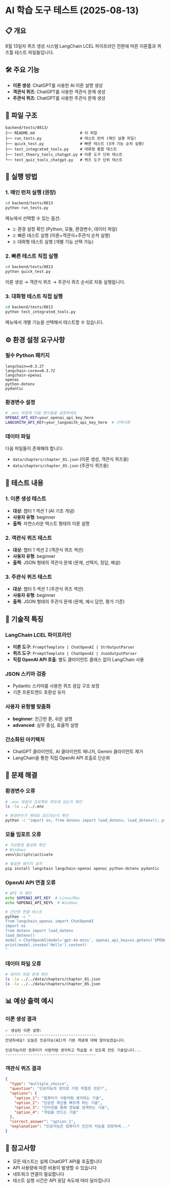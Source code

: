 # AI 학습 도구 테스트 (2025-08-13)

## 📋 개요

8월 13일자 퀴즈 생성 시스템 LangChain LCEL 파이프라인 전환에 따른 이론툴과 퀴즈툴 테스트 파일들입니다.

## 🛠️ 주요 기능

- **이론 생성**: ChatGPT를 사용한 AI 이론 설명 생성
- **객관식 퀴즈**: ChatGPT를 사용한 객관식 문제 생성
- **주관식 퀴즈**: ChatGPT를 사용한 주관식 문제 생성

## 📁 파일 구조

```
backend/tests/0813/
├── README.md                    # 이 파일
├── run_tests.py                 # 테스트 런처 (메인 실행 파일)
├── quick_test.py                # 빠른 테스트 (3개 기능 순차 실행)
├── test_integrated_tools.py     # 대화형 통합 테스트
├── test_theory_tools_chatgpt.py # 이론 도구 단위 테스트
└── test_quiz_tools_chatgpt.py   # 퀴즈 도구 단위 테스트
```

## 🚀 실행 방법

### 1. 메인 런처 실행 (권장)

```bash
cd backend/tests/0813
python run_tests.py
```

메뉴에서 선택할 수 있는 옵션:
- `1`: 환경 설정 확인 (Python, 모듈, 환경변수, 데이터 파일)
- `2`: 빠른 테스트 실행 (이론+객관식+주관식 순차 실행)
- `3`: 대화형 테스트 실행 (개별 기능 선택 가능)

### 2. 빠른 테스트 직접 실행

```bash
cd backend/tests/0813
python quick_test.py
```

이론 생성 → 객관식 퀴즈 → 주관식 퀴즈 순서로 자동 실행됩니다.

### 3. 대화형 테스트 직접 실행

```bash
cd backend/tests/0813
python test_integrated_tools.py
```

메뉴에서 개별 기능을 선택해서 테스트할 수 있습니다.

## ⚙️ 환경 설정 요구사항

### 필수 Python 패키지
```
langchain==0.3.27
langchain-core==0.3.72
langchain-openai
openai
python-dotenv
pydantic
```

### 환경변수 설정
```bash
# .env 파일에 다음 변수들을 설정하세요
OPENAI_API_KEY=your_openai_api_key_here
LANGSMITH_API_KEY=your_langsmith_api_key_here  # 선택사항
```

### 데이터 파일
다음 파일들이 존재해야 합니다:
- `data/chapters/chapter_01.json` (이론 생성, 객관식 퀴즈용)
- `data/chapters/chapter_05.json` (주관식 퀴즈용)

## 🧪 테스트 내용

### 1. 이론 생성 테스트
- **대상**: 챕터 1 섹션 1 (AI 기초 개념)
- **사용자 유형**: beginner
- **출력**: 자연스러운 텍스트 형태의 이론 설명

### 2. 객관식 퀴즈 테스트
- **대상**: 챕터 1 섹션 2 (객관식 퀴즈 섹션)
- **사용자 유형**: beginner
- **출력**: JSON 형태의 객관식 문제 (문제, 선택지, 정답, 해설)

### 3. 주관식 퀴즈 테스트
- **대상**: 챕터 5 섹션 1 (주관식 퀴즈 섹션)
- **사용자 유형**: beginner
- **출력**: JSON 형태의 주관식 문제 (문제, 예시 답안, 평가 기준)

## 🔧 기술적 특징

### LangChain LCEL 파이프라인
- **이론 도구**: `PromptTemplate | ChatOpenAI | StrOutputParser`
- **퀴즈 도구**: `PromptTemplate | ChatOpenAI | JsonOutputParser`
- **직접 OpenAI API 호출**: 별도 클라이언트 클래스 없이 LangChain 사용

### JSON 스키마 검증
- Pydantic 스키마를 사용한 퀴즈 응답 구조 보장
- 기존 프론트엔드 호환성 유지

### 사용자 유형별 맞춤화
- **beginner**: 친근한 톤, 쉬운 설명
- **advanced**: 실무 중심, 효율적 설명

### 간소화된 아키텍처
- ChatGPT 클라이언트, AI 클라이언트 매니저, Gemini 클라이언트 제거
- LangChain을 통한 직접 OpenAI API 호출로 단순화

## 🐛 문제 해결

### 환경변수 오류
```bash
# .env 파일이 프로젝트 루트에 있는지 확인
ls -la ../../.env

# 환경변수가 제대로 로드되는지 확인
python -c "import os; from dotenv import load_dotenv; load_dotenv(); print(os.getenv('OPENAI_API_KEY')[:10] if os.getenv('OPENAI_API_KEY') else 'None')"
```

### 모듈 임포트 오류
```bash
# 가상환경 활성화 확인
# Windows
venv\Scripts\activate

# 필요한 패키지 설치
pip install langchain langchain-openai openai python-dotenv pydantic
```

### OpenAI API 연결 오류
```bash
# API 키 확인
echo $OPENAI_API_KEY  # Linux/Mac
echo %OPENAI_API_KEY%  # Windows

# 간단한 연결 테스트
python -c "
from langchain_openai import ChatOpenAI
import os
from dotenv import load_dotenv
load_dotenv()
model = ChatOpenAI(model='gpt-4o-mini', openai_api_key=os.getenv('OPENAI_API_KEY'))
print(model.invoke('Hello').content)
"
```

### 데이터 파일 오류
```bash
# 데이터 파일 존재 확인
ls -la ../../data/chapters/chapter_01.json
ls -la ../../data/chapters/chapter_05.json
```

## 📊 예상 출력 예시

### 이론 생성 결과
```
✅ 생성된 이론 설명:
----------------------------------------
안녕하세요! 오늘은 인공지능(AI)의 기본 개념에 대해 알아보겠습니다.

인공지능이란 컴퓨터가 사람처럼 생각하고 학습할 수 있도록 만든 기술입니다...
----------------------------------------
```

### 객관식 퀴즈 결과
```json
{
  "type": "multiple_choice",
  "question": "인공지능의 정의로 가장 적절한 것은?",
  "options": {
    "option_1": "컴퓨터가 사람처럼 생각하는 기술",
    "option_2": "단순한 계산을 빠르게 하는 기술",
    "option_3": "인터넷을 통해 정보를 검색하는 기술",
    "option_4": "게임을 만드는 기술"
  },
  "correct_answer": "option_1",
  "explanation": "인공지능은 컴퓨터가 인간의 지능을 모방하여..."
}
```

## 📝 참고사항

- 모든 테스트는 실제 ChatGPT API를 호출합니다
- API 사용량에 따른 비용이 발생할 수 있습니다
- 네트워크 연결이 필요합니다
- 테스트 실행 시간은 API 응답 속도에 따라 달라집니다